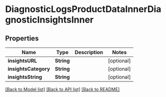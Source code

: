 # DiagnosticLogsProductDataInnerDiagnosticInsightsInner

## Properties
Name | Type | Description | Notes
------------ | ------------- | ------------- | -------------
**insightsURL** | **String** |  | [optional] 
**insightsCategory** | **String** |  | [optional] 
**insightsString** | **String** |  | [optional] 

[[Back to Model list]](../README.md#documentation-for-models) [[Back to API list]](../README.md#documentation-for-api-endpoints) [[Back to README]](../README.md)


